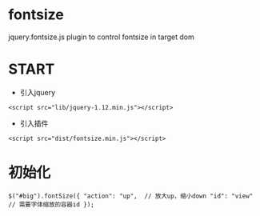 # fontsize
jquery.fontsize.js plugin to control fontsize in target dom

# START

- 引入jquery

`<script src="lib/jquery-1.12.min.js"></script>`

- 引入插件

`<script src="dist/fontsize.min.js"></script>`

# 初始化

`$("#big").fontSize({
    "action": "up",  // 放大up，缩小down
    "id": "view"  // 需要字体缩放的容器id
});`
